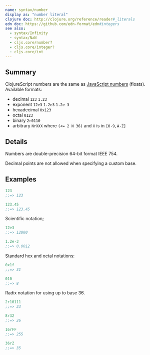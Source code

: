 ```yaml
---
name: syntax/number
display as: "number literal"
clojure doc: http://clojure.org/reference/reader#_literals
edn doc: https://github.com/edn-format/edn#integers
see also:
  - syntax/Infinity
  - syntax/NaN
  - cljs.core/number?
  - cljs.core/integer?
  - cljs.core/int
---
```


## Summary

ClojureScript numbers are the same as [JavaScript numbers] (floats).
Available formats:

- decimal `123` `1.23`
- exponent `12e3` `1.2e3` `1.2e-3`
- hexadecimal `0x123`
- octal `0123`
- binary `2r0110`
- arbitrary `NrXXX` where `(<= 2 N 36)` and `X` is in `[0-9,A-Z]`

[JavaScript numbers]:https://developer.mozilla.org/en-US/docs/Web/JavaScript/Guide/Numbers_and_dates#Numbers

## Details

Numbers are double-precision 64-bit format IEEE 754.

Decimal points are not allowed when specifying a custom base.

## Examples

```clj
123
;;=> 123

123.45
;;=> 123.45
```

Scientific notation;

```clj
12e3
;;=> 12000

1.2e-3
;;=> 0.0012
```

Standard hex and octal notations:

```clj
0x1f
;;=> 31

010
;;=> 8
```

Radix notation for using up to base 36.

```clj
2r10111
;;=> 23

8r32
;;=> 26

16rFF
;;=> 255

36rZ
;;=> 35
```
